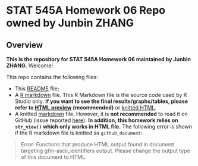 # STAT 545A Homework 06 Repo owned by Junbin ZHANG

## Overview

**This is the repository for STAT 545A Homework 06 maintained by Junbin ZHANG.** Welcome!

This repo contains the following files:
- This [README](README.md) file; 
- A [R markdown](hw06.rmd) file. This R Markdown file is the source code used by R Studio only. **If you want to see the final results/graphs/tables, please refer to [HTML preview](https://raw.githack.com/STAT545-UBC-students/hw05-zjbthomas/master/hw05.html) (recommended)** or [knitted HTML](hw06.html).
- A knitted [markdown](hw06.md) file. However, it is **not recommended** to read it on GitHub (issue reported [here](https://github.com/STAT545-UBC/Discussion-Internal/issues/30)). **In addition, this homework relies on `str_view()` which only works in HTML file.** The following error is shown if the R markdown file is knitted as `github_document`:

> Error: Functions that produce HTML output found in document targeting gfm-ascii_identifiers output.
Please change the output type of this document to HTML.